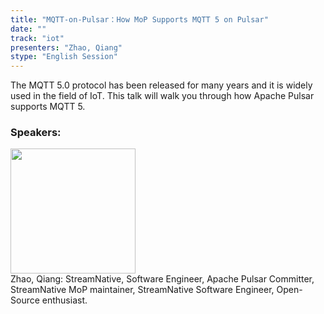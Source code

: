 ```yaml
---
title: "MQTT-on-Pulsar：How MoP Supports MQTT 5 on Pulsar"
date: "" 
track: "iot"
presenters: "Zhao, Qiang"
stype: "English Session"
---
```

The MQTT 5.0 protocol has been released for many years and it is widely used in the field of IoT. This talk will walk you through how Apache Pulsar supports MQTT 5.
 ### Speakers: 
 <img src="images/speaker/1203.png" width="200" /><br>Zhao, Qiang: StreamNative, Software Engineer, Apache Pulsar Committer, StreamNative MoP maintainer, StreamNative Software Engineer, Open-Source enthusiast.
 